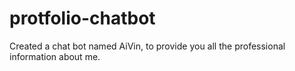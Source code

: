 # protfolio-chatbot
Created a chat bot named AiVin, to provide you all the professional information about me.
